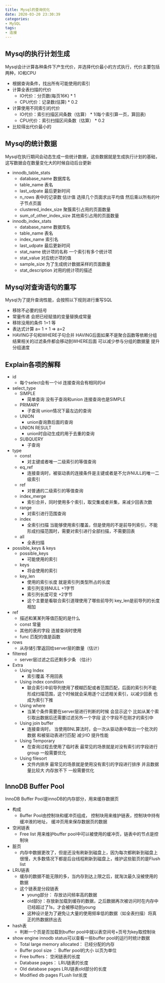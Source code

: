 ```yaml
---
title: Mysql的查询优化
date: 2020-03-20 23:30:39
categories:
- MySQL
tags:
- 连接
---
```


## Mysql的执行计划生成
Mysql会计计算各种条件下产生代价，并选择代价最小的方式执行，代价主要包括两种，IO和CPU
- 根据查询条件，找出所有可能使用的索引
- 计算全表扫描的代价
  - IO代价：分页数(每页16K) * 1
  - CPU代价：记录数(估算) * 0.2
- 计算使用不同索引的代价
  - IO代价：索引扫描区间条数（估算） * 1(每个索引算一页，算回表)
  - CPU代价：索引扫描区间条数（估算） * 0.2
- 比较得出代价最小的

## Mysql的统计数据
Mysql在执行期间会动态生成一些统计数据，这些数据就是生成执行计划的基础，这写数据会在数量变化大的时候自动后台更新
- innodb_table_stats
  - database_name 数据库名
  - table_name 表名
  - last_udpate 最后更新时间
  - n_rows 表中的记录数 估计值 选择几个页面求出平均值 然后乘以所有的叶子节点页面
  - clustered_index_size 聚簇索引占用的页面数量
  - sum_of_other_index_size 其他索引占用的页面数量
- innodb_index_stats
  - database_name 数据库名
  - table_name 表名
  - index_name 索引名
  - last_udpate 最后更新时间
  - stat_name 统计项的名称 一个索引有多个统计项
  - stat_value 对应统计项的值
  - sample_size 为了生成统计数据采样的页面数量
  - stat_description 对用的统计项的描述

## Mysql对查询语句的重写
Mysql为了提升查询性能，会按照以下规则进行重写SQL
- 移除不必要的括号
- 常量传递 会把已经赋值的变量替换成常量
- 移除没用的条件 1=1 等
- 表达式计算 a= 1 + 1 => a=2
- HAVING子句和WHERE子句合并 HAVING后面如果不是聚合函数等依赖分组结果相关的过滤条件都会移动到WHERE后面 可以减少参与分组的数据量 提升分组速度

## Explain各项的解释
- id
  - 每个select会有一个id 连接查询会有相同的id
- select_type
  - SIMPLE 
    - 简单查询 没有子查询和union 连接查询也是SIMPLE
  - PRIMARY 
    - 子查询 union情况下最左边的查询
  - UNION 
    - union查询靠后面的查询
  - UNION RESULT 
    - union时自动生成的用于去重的查询
  - SUBQUERY
    - 子查询
- type
  - const
    - 对主键或者唯一二级索引的等值查询
  - eq_ref
    - 连接查询时，被驱动表的连接条件是主键或者是不允许NULL的唯一二级索引
  - ref
    - 对普通的二级索引的等值查询
  - index_merge
    - 索引合并，同时使用多个索引，取交集或者并集，来减少回表次数
  - range
    - 对索引进行范围查询
  - index
    - 全索引扫描 当能够使用索引覆盖，但是使用的不是前导列索引，不能形成扫描范围时，需要对索引进行全部扫描，不需要回表
  - all
    - 全表扫描
- possible_keys & keys
  - possible_keys
    - 可能使用的索引
  - keys
    - 将会使用的索引
  - key_len
    - 使用的索引长度 就是索引列类型所占的长度
    - 索引列支持NULL +1字节
    - 索引列长度可变 +2字节
    - 这个主要是看联合索引道理使用了哪些前导列 key_len是前导列的长度相加
- ref
  - 描述和某某列等值匹配的是什么
  - const 常量
  - 其他的表的字段 连接查询时使用
  - func 匹配的值是函数
- rows
  - 从存储引擎返回给server层的数量（估计）
- filtered
  - server层过滤之后还剩多少条 （估计）
- Extra
  - Using Index
    - 索引覆盖 不用回表
  - Using index condition
    - 联合索引中前导列使用了模糊匹配或者范围匹配，后面的索引列不能形成扫描范围，这个时候就会采用逐个过滤相关索引，以减少回表 也成为索引下推
  - Using where
    - 当某个条件需要在server层进行判断的时候 会显示这个  比如从某个索引取出数据后还需要过滤另外一个字段 这个字段不在刚才的索引中
  - Using join buffer 
    - 连接查询时， 当使用BNL算法时，会一次从驱动表中取出一个批次的数据 和被驱动表进行匹配 减少IO 提升性能
  - Using Temporary
    - 在查询过程去使用了临时表 最常见的场景就是对没有索引的字段进行group 一般需要优化
  - Using filesort
    - 文件内排序 最常见的场景就是使用没有索引的字段进行排序 并且数据量比较大 内存放不下 一般需要优化

## InnoDB Buffer Pool
InnoDB Buffer Pool是innoDB的内存部分，用来缓存数据页
- 构成
  - Buffer Pool由控制块和缓冲页组成， 控制块用来维护链表，控制块中持有缓冲液的地址， 缓冲页用来保存数据页的数据
- 空闲链表
  - Free list 用来维护buffer pool中可以被使用的缓冲页，链表中的节点是控制块
- 脏页
  - 内存中数据更改了，但是还没有刷新到磁盘上，因为每次都刷新到磁盘上很慢，大多数情况下都是后台线程刷新到磁盘上，维护这些脏页的是Flush list
- LRU链表
  - 缓存的数据不能无限的多，当内存到达上限之后，就淘汰最久没被使用的数据
  - 这个链表是分段链表
    - young部分： 存放访问频率高的数据
    - old部分：存放新加载到缓存的数据，之后数据再次被访问时在内存中已经超过了1s，才会被移动到young
    - 这种设计是为了避免让大量的使用频率低的数据（如全表扫描）将真正的热数据挤出去
- hash表
  - 判断一个页是否加载到buffer pool中就以表空间号+页号为key取控制块
- show engine innodb status可以查看一些buffer pool的运行时统计数据
  - Total large memory allocated： 已经分配的内存
  - Buffer pool size ： Buffer pool的大小 以页为单位
  - Free buffers： 空闲链表的长度
  - Database pages： LRU链表的长度
  - Old database pages LRU链表old部分的长度
  - Modified db pages  FLush list长度
